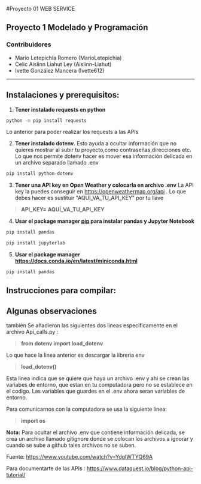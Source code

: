 #Proyecto 01 WEB SERVICE

Proyecto 1 Modelado y Programación 
---
### Contribuidores

-  Mario Letepichia Romero  (MarioLetepichia) 
-  Celic Aislinn Liahut Ley  (Aislinn-Liahut) 
-  Ivette González Mancera   (Ivette612)

---

## Instalaciones y prerequisitos:

1. **Tener instalado requests en python**

```bash
python -m pip install requests
```
 
 Lo anterior para poder realizar los requests a las APIs 

 2. **Tener instalado dotenv.** 
	 Esto ayuda a ocultar información que no quieres mostrar al subir tu proyecto,como contraseñas,direcciones etc. 
	 Lo que nos permite dotenv hacer es mover esa información delicada en un archivo separado llamado .env

```bash
pip install python-dotenv
```

 3. **Tener una API key en Open Weather y colocarla en archivo .env**
    La API key la puedes conseguir en https://openweathermap.org/api . Lo que debes hacer es sustituir "AQUI_VA_TU_API_KEY" por tu llave
 >   **API_KEY= AQUÍ_VA_TU_API_KEY**

4. **Usar el package manager [pip](https://pip.pypa.io/en/stable/) para instalar pandas y Jupyter Notebook**

```bash
pip install pandas

pip install jupyterlab
```

5. **Usar el package manager https://docs.conda.io/en/latest/miniconda.html** 

```bash
pip install pandas
```

## Instrucciones para compilar:

## Algunas observaciones 
también Se añadieron las siguientes dos lineas especificamente en el archivo Api_calls.py :


>  **from dotenv import load_dotenv**

Lo que hace la linea anterior es descargar la libreria env 
>  **load_dotenv()** 


Esta linea indica que se quiere que haya un archivo .env  y ahi se crean las variabes de entorno, que estan en tu computadora pero no se establece en el codigo. Las variables que guardes en el .env ahora seran variables de entorno.

Para comunicarnos con la computadora se usa la siguiente linea:
>  **import os**

**Nota:** Para ocultar el archivo .env que contiene información delicada, se crea un archivo llamado gitignore donde se colocan los archivos a ignorar y cuando se sube a github tales archivos no se suben. 

Fuente:  https://www.youtube.com/watch?v=YdgIWTYQ69A

Para documentarte de las APIs : https://www.dataquest.io/blog/python-api-tutorial/

